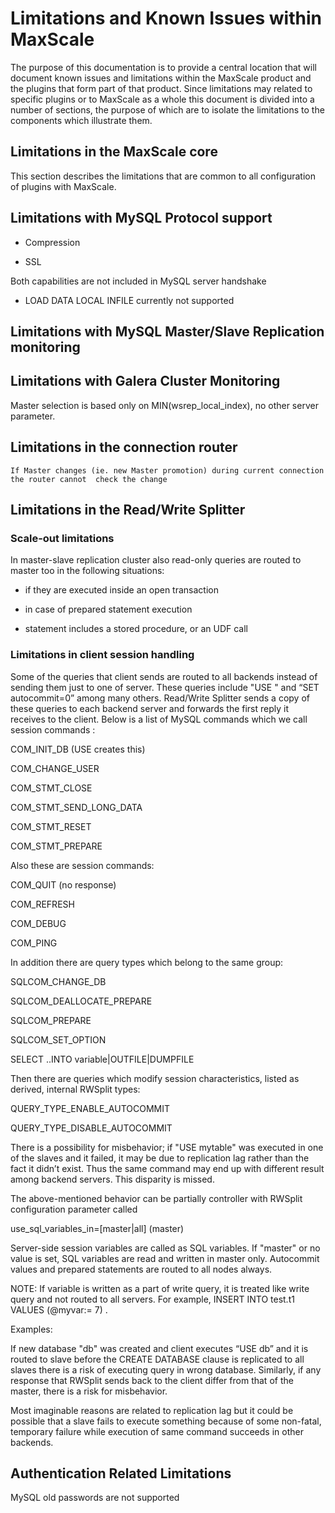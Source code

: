 # Limitations and Known Issues within MaxScale

The purpose of this documentation is to provide a central location that will document known issues and limitations within the MaxScale product and the plugins that form part of that product. Since limitations may related to specific plugins or to MaxScale as a whole this document is divided into a number of sections, the purpose of which are to isolate the limitations to the components which illustrate them.

## Limitations in the MaxScale core

This section describes the limitations that are common to all configuration of plugins with MaxScale.

## Limitations with MySQL Protocol support

* Compression

* SSL

Both capabilities are not included in MySQL server handshake

* LOAD DATA LOCAL INFILE currently not supported

## Limitations with MySQL Master/Slave Replication monitoring

## Limitations with Galera Cluster Monitoring

Master selection is based only on MIN(wsrep_local_index), no other server parameter.

## Limitations in the connection router

	If Master changes (ie. new Master promotion) during current connection the router cannot  check the change

## Limitations in the Read/Write Splitter

### Scale-out limitations

In master-slave replication cluster also read-only queries are routed to master too in the following situations:

* if they are executed inside an open transaction

* in case of prepared statement execution

* statement includes a stored procedure, or an UDF call

### Limitations in client session handling

Some of the queries that client sends are routed to all backends instead of sending them just to one of server. These queries include "USE <db name>" and “SET autocommit=0” among many others. Read/Write Splitter sends a copy of these queries to each backend server and forwards the first reply it receives to the client. Below is a list of MySQL commands which we call session commands :

COM_INIT_DB (USE <db name> creates this)

COM_CHANGE_USER

COM_STMT_CLOSE

COM_STMT_SEND_LONG_DATA

COM_STMT_RESET

COM_STMT_PREPARE

Also these are session commands:

COM_QUIT (no response)

COM_REFRESH

COM_DEBUG

COM_PING

In addition there are query types which belong to the same group:

SQLCOM_CHANGE_DB

SQLCOM_DEALLOCATE_PREPARE

SQLCOM_PREPARE

SQLCOM_SET_OPTION

SELECT ..INTO variable|OUTFILE|DUMPFILE

Then there are queries which modify session characteristics, listed as derived, internal RWSplit types:

 QUERY_TYPE_ENABLE_AUTOCOMMIT

 QUERY_TYPE_DISABLE_AUTOCOMMIT 

There is a possibility for misbehavior; if "USE mytable" was executed in one of the slaves and it failed, it may be due to replication lag rather than the fact it didn’t exist. Thus the same command may end up with different result among backend servers. This disparity is missed.

The above-mentioned behavior can be partially controller with RWSplit configuration parameter called 

use_sql_variables_in=[master|all] (master)

Server-side session variables are called as SQL variables. If "master" or no value is set, SQL variables are read and written in master only. Autocommit values and prepared statements are routed to all nodes always.

NOTE: If variable is written as a part of write query, it is treated like write query and not routed to all servers. For example, INSERT INTO test.t1 VALUES (@myvar:= 7) .

Examples:

If new database "db" was created and client executes “USE db” and it is routed to slave before the CREATE DATABASE clause is replicated to all slaves there is a risk of executing query in wrong database. Similarly, if any response that RWSplit sends back to the client differ from that of the master, there is a risk for misbehavior. 

Most imaginable reasons are related to replication lag but it could be possible that a slave fails to execute something because of some non-fatal, temporary failure while execution of same command succeeds in other backends.

## Authentication Related Limitations

MySQL old passwords are not supported


